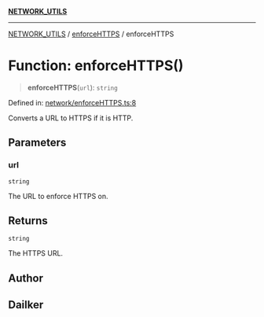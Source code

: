 [**NETWORK_UTILS**](../../README.md)

***

[NETWORK_UTILS](../../README.md) / [enforceHTTPS](../README.md) / enforceHTTPS

# Function: enforceHTTPS()

> **enforceHTTPS**(`url`): `string`

Defined in: [network/enforceHTTPS.ts:8](https://github.com/dailker/everyutil/blob/7c30ec40bbb398255a9be572db0a537e8bcb9c11/src/network/enforceHTTPS.ts#L8)

Converts a URL to HTTPS if it is HTTP.

## Parameters

### url

`string`

The URL to enforce HTTPS on.

## Returns

`string`

The HTTPS URL.

## Author

## Dailker
